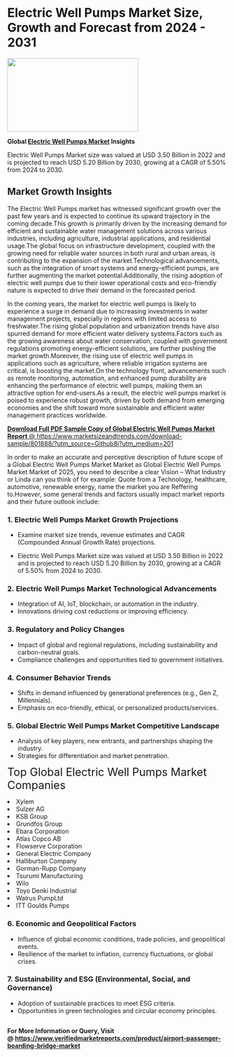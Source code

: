 <H1>Electric Well Pumps Market Size, Growth and Forecast from 2024 - 2031</H1><img class="aligncenter size-medium wp-image-584254" src="https://thirdeyenews.in/wp-content/uploads/2024/09/Global-Market-Research-300x168.jpeg" alt="" width="300" height="168" /><p><strong>Global&nbsp;<a href="https://www.marketsizeandtrends.com/download-sample/801888/?utm_source=Github8j?utm_medium=201">Electric Well Pumps Market</a> Insights</strong></p><p>Electric Well Pumps Market size was valued at USD 3.50 Billion in 2022 and is projected to reach USD 5.20 Billion by 2030, growing at a CAGR of 5.50% from 2024 to 2030.</p><p><h2>Market Growth Insights</h2> <p>The Electric Well Pumps market has witnessed significant growth over the past few years and is expected to continue its upward trajectory in the coming decade.This growth is primarily driven by the increasing demand for efficient and sustainable water management solutions across various industries, including agriculture, industrial applications, and residential usage.The global focus on infrastructure development, coupled with the growing need for reliable water sources in both rural and urban areas, is contributing to the expansion of the market.Technological advancements, such as the integration of smart systems and energy-efficient pumps, are further augmenting the market potential.Additionally, the rising adoption of electric well pumps due to their lower operational costs and eco-friendly nature is expected to drive their demand in the forecasted period.</p> <p><a href="#"></a></p> <p>In the coming years, the market for electric well pumps is likely to experience a surge in demand due to increasing investments in water management projects, especially in regions with limited access to freshwater.The rising global population and urbanization trends have also spurred demand for more efficient water delivery systems.Factors such as the growing awareness about water conservation, coupled with government regulations promoting energy-efficient solutions, are further pushing the market growth.Moreover, the rising use of electric well pumps in applications such as agriculture, where reliable irrigation systems are critical, is boosting the market.On the technology front, advancements such as remote monitoring, automation, and enhanced pump durability are enhancing the performance of electric well pumps, making them an attractive option for end-users.As a result, the electric well pumps market is poised to experience robust growth, driven by both demand from emerging economies and the shift toward more sustainable and efficient water management practices worldwide.</p> <p><a href="#"></p><p><span class=""><strong>Download Full PDF Sample Copy of Global Electric Well Pumps Market Report</strong> @ <a href="https://www.marketsizeandtrends.com/download-sample/801888/?utm_source=Github8j?utm_medium=201" target="_blank">https://www.marketsizeandtrends.com/download-sample/801888/?utm_source=Github8j?utm_medium=201</a></span></p><p>In order to make an accurate and perceptive description of future scope of a Global&nbsp;Electric Well Pumps Market Market as Global&nbsp;Electric Well Pumps Market Market of 2025, you need to describe a clear Vision &ndash; What Industry or Linda can you think of for example: Quote from a Technology, healthcare, automotive, renewable energy, name the market you are Reffering to.However, some general trends and factors usually impact market reports and their future outlook include:</p><h3>1.&nbsp;<strong>Electric Well Pumps Market Growth Projections</strong></h3><ul><li>Examine market size trends, revenue estimates and CAGR (Compounded Annual Growth Rate) projections.</li><li><p>Electric Well Pumps Market size was valued at USD 3.50 Billion in 2022 and is projected to reach USD 5.20 Billion by 2030, growing at a CAGR of 5.50% from 2024 to 2030.</p></li></ul><h3>2.&nbsp;<strong>Electric Well Pumps Market Technological Advancements</strong></h3><ul><li>Integration of AI, IoT, blockchain, or automation in the industry.</li><li>Innovations driving cost reductions or improving efficiency.</li></ul><h3>3.&nbsp;<strong>Regulatory and Policy Changes</strong></h3><ul><li>Impact of global and regional regulations, including sustainability and carbon-neutral goals.</li><li>Compliance challenges and opportunities tied to government initiatives.</li></ul><h3>4.&nbsp;<strong>Consumer Behavior Trends</strong></h3><ul><li>Shifts in demand influenced by generational preferences (e.g., Gen Z, Millennials).</li><li>Emphasis on eco-friendly, ethical, or personalized products/services.</li></ul><h3>5.&nbsp;<strong>Global Electric Well Pumps Market Competitive Landscape</strong></h3><ul><li>Analysis of key players, new entrants, and partnerships shaping the industry.</li><li>Strategies for differentiation and market penetration.</li></ul><p data-pm-slice="1 1 []"><span style="color: inherit; font-family: inherit; font-size: 25px;">Top Global Electric Well Pumps Market Companies</span></p><div class="" data-test-id=""><p><li>Xylem</li><li> Sulzer AG</li><li> KSB Group</li><li> Grundfos Group</li><li> Ebara Corporation</li><li> Atlas Copco AB</li><li> Flowserve Corporation</li><li> General Electric Company</li><li> Halliburton Company</li><li> Gorman-Rupp Company</li><li> Tsurumi Manufacturing</li><li> Wilo</li><li> Toyo Denki Industrial</li><li> Walrus PumpLtd</li><li> ITT Goulds Pumps</li></p></div><h3>6.&nbsp;<strong>Economic and Geopolitical Factors</strong></h3><ul><li>Influence of global economic conditions, trade policies, and geopolitical events.</li><li>Resilience of the market to inflation, currency fluctuations, or global crises.</li></ul><h3>7.&nbsp;<strong>Sustainability and ESG (Environmental, Social, and Governance)</strong></h3><ul><li>Adoption of sustainable practices to meet ESG criteria.</li><li>Opportunities in green technologies and circular economy principles.</li></ul><h2><strong style="font-size: 14px;">For More Information or Query, Visit @&nbsp;</strong><a style="background-color: #ffffff; font-size: 14px;" href="https://www.marketsizeandtrends.com/report/electric-well-pumps-market/" target="_blank">https://www.verifiedmarketreports.com/product/airport-passenger-boarding-bridge-market</a></h2>